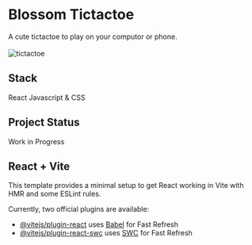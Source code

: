 # Blossom Tictactoe
A cute tictactoe to play on your computor or phone. 
<br>
<br>
![tictactoe](https://github.com/zoeleca/tictactoe/assets/146814463/ae861739-c795-440c-9b2e-7d26493d7e35)


## Stack 
React Javascript & CSS

## Project Status
Work in Progress

## React + Vite
This template provides a minimal setup to get React working in Vite with HMR and some ESLint rules.

Currently, two official plugins are available:

- [@vitejs/plugin-react](https://github.com/vitejs/vite-plugin-react/blob/main/packages/plugin-react/README.md) uses [Babel](https://babeljs.io/) for Fast Refresh
- [@vitejs/plugin-react-swc](https://github.com/vitejs/vite-plugin-react-swc) uses [SWC](https://swc.rs/) for Fast Refresh
